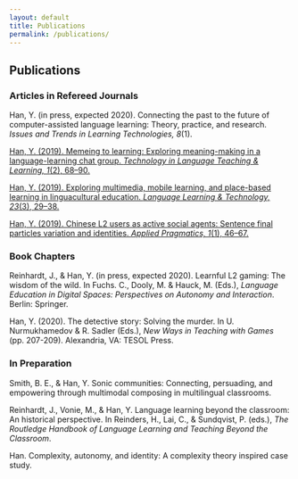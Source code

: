 ```yaml
---
layout: default
title: Publications
permalink: /publications/
---
```

## Publications
### Articles in Refereed Journals   
Han, Y. (in press, expected 2020). Connecting the past to the future of computer-assisted language learning: Theory, practice, and research. *Issues and Trends in Learning Technologies, 8*(1).

[Han, Y. (2019). Memeing to learning: Exploring meaning-making in a language-learning chat group. *Technology in Language Teaching & Learning, 1*(2), 68–90.](https://www.castledown.com.au/journals/tltl/article/?reference=191)

[Han, Y. (2019). Exploring multimedia, mobile learning, and place-based learning in linguacultural education. *Language Learning & Technology, 23*(3), 29–38.](https://www.lltjournal.org/item/3116)

[Han, Y. (2019). Chinese L2 users as active social agents: Sentence final particles variation and identities. *Applied Pragmatics, 1*(1), 46–67.](https://benjamins.com/catalog/ap.00003.han)

### Book Chapters
Reinhardt, J., & Han, Y. (in press, expected 2020). Learnful L2 gaming: The wisdom of the wild. In Fuchs. C., Dooly, M. & Hauck, M. (Eds.), *Language Education in Digital Spaces: Perspectives on Autonomy and Interaction*. Berlin: Springer.

Han, Y. (2020). The detective story: Solving the murder. In U. Nurmukhamedov & R. Sadler (Eds.), *New Ways in Teaching with Games* (pp. 207-209). Alexandria, VA: TESOL Press.  

### In Preparation
Smith, B. E., & Han, Y. Sonic communities: Connecting, persuading, and empowering through multimodal composing in multilingual classrooms.

Reinhardt, J., Vonie, M., & Han, Y. Language learning beyond the classroom: An historical perspective. In Reinders, H., Lai, C., & Sundqvist, P. (eds.), *The Routledge Handbook of Language Learning and Teaching Beyond the Classroom*.

Han. Complexity, autonomy, and identity: A complexity theory inspired case study.